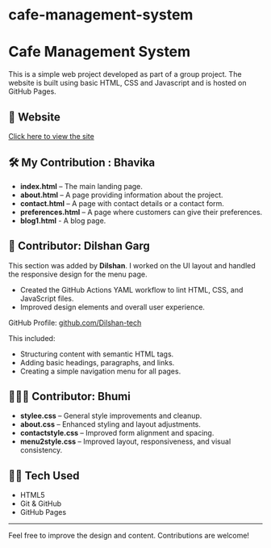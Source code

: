 # cafe-management-system
<!DOCTYPE html>
<html lang="en">
<head>
  <meta charset="UTF-8">
  <title>README</title>
</head>
<body>
  <h1>Cafe Management System</h1>

  <p>This is a simple web project developed as part of a group project. The website is built using basic HTML, CSS and Javascript and is hosted on GitHub Pages.</p>

  <h2>🔗 Website</h2>
  <p><a href="https://github.com/bhavika1818/cafe-management-system.git" target="_blank">Click here to view the site</a></p>

  <h2>🛠️ My Contribution : Bhavika</h2>
  <ul>
    <li><strong>index.html</strong> – The main landing page.</li>
    <li><strong>about.html</strong> – A page providing information about the project.</li>
    <li><strong>contact.html</strong> – A page with contact details or a contact form.</li>
    <li><strong>preferences.html</strong> – A page where customers can give their preferences.</li>
    <li><strong>blog1.html</strong> - A blog page.</li>
  </ul>
  <h2>👤 Contributor: Dilshan Garg</h2>
<p>This section was added by <strong>Dilshan</strong>. I worked on the UI layout and handled the responsive design for the menu page.</p>
<ul>
  <li>Created the GitHub Actions YAML workflow to lint HTML, CSS, and JavaScript files.</li>
  <li>Improved design elements and overall user experience.</li>
</ul>
<p>GitHub Profile: <a href="https://github.com/Dilshan-tech" target="_blank">github.com/Dilshan-tech</a></p>

  <p>This included:</p>
  <ul>
    <li>Structuring content with semantic HTML tags.</li>
    <li>Adding basic headings, paragraphs, and links.</li>
    <li>Creating a simple navigation menu for all pages.</li>
  </ul>
   <h2>👩🏻‍💼 Contributor: Bhumi </h2>
    <ul>
    <li><strong>stylee.css</strong> – General style improvements and cleanup.</li>
    <li><strong>about.css</strong> – Enhanced styling and layout adjustments.</li>
    <li><strong>contactstyle.css</strong> – Improved form alignment and spacing.</li>
    <li><strong>menu2style.css</strong> – Improved layout, responsiveness, and visual consistency.</li>
  </ul>
  <h2>🧑‍💻 Tech Used</h2>
  <ul>
    <li>HTML5</li>
    <li>Git & GitHub</li>
    <li>GitHub Pages</li>
  </ul>
<hr>
  <p>Feel free to improve the design and content. Contributions are welcome!</p>
</body>
</html>
